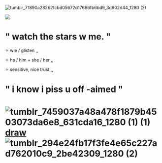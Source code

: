 
![tumblr_71890a28262fcbd05672d17686fb6bd9_3d902d44_1280 (2)](https://github.com/user-attachments/assets/c575db77-31f6-4e89-bc49-f7da4bdd70ce)

![](https://komarev.com/ghpvc/?username=litteryzu&color=542417&style=plastic&label=✧) 

# " watch the stars w me. "




 ✧  wie / glisten ,,

 ✧  he / him + she / her ,,

 ✧  sensitive, nice trust ,,

# " i know i piss u off -aimed "

# ![tumblr_7459037a48a478f1879b4503073da6e8_631cda16_1280 (1) (1)](https://github.com/user-attachments/assets/6afda1f0-8698-4c5e-b112-d61f3a890179) [draw](https://glistenskinner.straw.page) ![tumblr_294e24fb17f3fe4e65c227ad762010c9_2be42309_1280 (2)](https://github.com/user-attachments/assets/1e2fd559-5c20-4f3d-8370-7078a3693a2a)


